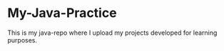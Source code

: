 # My-Java-Practice
This is my java-repo where I upload my projects developed for learning purposes.
